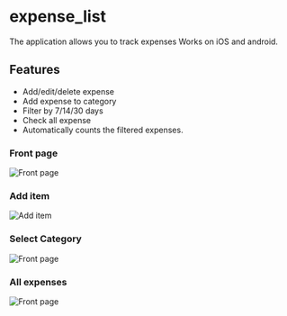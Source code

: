 # expense_list
The application allows you to track expenses
Works on iOS and android.
## Features 
  - Add/edit/delete expense
  - Add expense to category
  - Filter by 7/14/30 days
  - Check all expense
  - Automatically counts the filtered expenses.
  
  ### Front page
  
![Front page](https://i.ibb.co/J7DGWm1/app1.png)


  ### Add item
  
![Add item](https://i.ibb.co/G0nk8tK/app2.png)


  ### Select Category
  
![Front page](https://i.ibb.co/99nmx5V/app3.png )


  ### All expenses
  
![Front page](https://i.ibb.co/nR3L1mX/app4.png)
